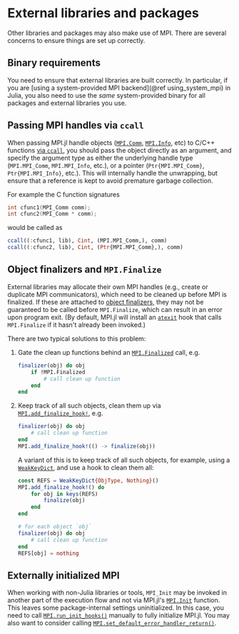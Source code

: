 # External libraries and packages

Other libraries and packages may also make use of MPI. There are several concerns to ensure things are set up correctly.

## Binary requirements

You need to ensure that external libraries are built correctly. In particular, if you are [using a system-provided MPI backend](@ref using_system_mpi) in Julia, you also need to use the *same* system-provided binary for all packages and external libraries you use.

## Passing MPI handles via `ccall`

When passing MPI.jl handle objects ([`MPI.Comm`](@ref), [`MPI.Info`](@ref), etc) to C/C++ functions [via `ccall`](https://docs.julialang.org/en/v1/manual/calling-c-and-fortran-code/), you should pass the object directly as an argument, and specify the argument type as either the underlying handle type (`MPI.MPI_Comm`, `MPI.MPI_Info`, etc.), or a pointer (`Ptr{MPI.MPI_Comm}`, `Ptr{MPI.MPI_Info}`, etc.). This will internally handle the unwrapping, but ensure that a reference is kept to avoid premature garbage collection.

For example the C function signatures
```C
int cfunc1(MPI_Comm comm);
int cfunc2(MPI_Comm * comm);
```
would be called as
```julia
ccall((:cfunc1, lib), Cint, (MPI.MPI_Comm,), comm)
ccall((:cfunc2, lib), Cint, (Ptr{MPI.MPI_Comm},), comm)
```

## Object finalizers and `MPI.Finalize`

External libraries may allocate their own MPI handles (e.g., create or duplicate MPI communicators), which need to be cleaned up before MPI is finalized. If these are attached to [object finalizers](https://docs.julialang.org/en/v1/base/base/#Base.finalizer), they may not be guaranteed to be called before `MPI.Finalize`, which can result in an error upon program exit. (By default, MPI.jl will install an [`atexit`](https://docs.julialang.org/en/v1/base/base/#Base.atexit) hook that calls `MPI.Finalize` if it hasn't already been invoked.)

There are two typical solutions to this problem:

1. Gate the clean up functions behind an [`MPI.Finalized`](@ref) call, e.g.

   ```julia
   finalizer(obj) do obj
       if !MPI.Finalized
           # call clean up function
       end
   end
   ```

2. Keep track of all such objects, clean them up via [`MPI.add_finalize_hook!`](@ref), e.g.

   ```julia
   finalizer(obj) do obj
       # call clean up function
   end
   MPI.add_finalize_hook!(() -> finalize(obj))
   ```
   A variant of this is to keep track of all such objects, for example, using a [`WeakKeyDict`](https://docs.julialang.org/en/v1/base/collections/#Base.WeakKeyDict), and use a hook to clean them all:
   ```julia
   const REFS = WeakKeyDict{ObjType, Nothing}()
   MPI.add_finalize_hook!() do
       for obj in keys(REFS)
           finalize(obj)
       end
   end

   # for each object `obj`
   finalizer(obj) do obj
       # call clean up function
   end
   REFS[obj] = nothing
   ```

## Externally initialized MPI

When working with non-Julia libraries or tools, `MPI_Init` may be invoked in another part
of the execution flow and not via MPI.jl's [`MPI.Init`](@ref) function. This leaves some
package-internal settings uninitialized. In this case, you need to call
[`MPI.run_init_hooks()`](@ref) manually to fully initialize MPI.jl. You may also want to
consider calling [`MPI.set_default_error_handler_return()`](@ref).
